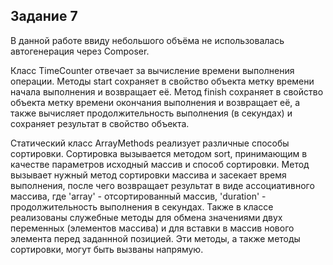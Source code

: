 Задание 7
---------

В данной работе ввиду  небольшого объёма не использовалась автогенерация через Composer.

Класс TimeCounter отвечает за вычисление времени выполнения операции. Методы start сохраняет в свойство объекта метку времени начала выполнения и возвращает её. Метод finish сохраняет в свойство объекта метку времени окончания выполнения и возвращает её, а также вычисляет продолжительность выполнения (в секундах) и сохраняет результат в свойство объекта.

Статический класс ArrayMethods реализует различные способы сортировки. Сортировка вызывается методом sort, принимающим в качестве параметров исходный массив и способ сортировки. Метод вызывает нужный метод сортировки массива и засекает время выполнения, после чего возвращает результат в виде ассоциативного массива, где 'array' - отсортированный массив, 'duration' - продолжительность выполнения в секундах.
Также в классе реализованы служебные методы для обмена значениями двух переменных (элементов массива) и для вставки в массив нового элемента перед заданнной позицией. Эти методы, а также методы сортировки, могут быть вызваны напрямую.
